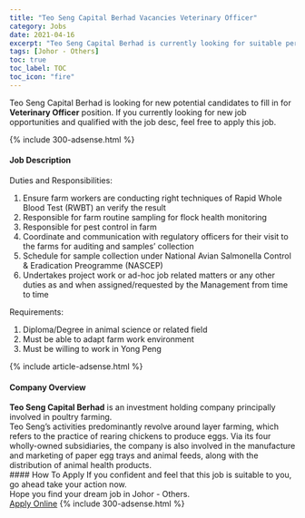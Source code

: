 ```yaml
---
title: "Teo Seng Capital Berhad Vacancies Veterinary Officer" 
category: Jobs 
date: 2021-04-16 
excerpt: "Teo Seng Capital Berhad is currently looking for suitable person to fill in the Veterinary Officer which based in Johor - Others" 
tags: [Johor - Others] 
toc: true 
toc_label: TOC 
toc_icon: "fire" 
--- 
```


<p>Teo Seng Capital Berhad is looking for new potential candidates to fill in for <b>Veterinary Officer</b> position. If you currently looking for new job opportunities and qualified with the job desc, feel free to apply this job.
</p>{% include 300-adsense.html %} 
<div><div><h4>Job Description</h4></div><div><div><span><div><p>Duties and Responsibilities:</p><ol><li>Ensure farm workers are conducting right techniques of Rapid Whole Blood Test (RWBT) an verify the result</li><li>Responsible for farm routine sampling for flock health monitoring</li><li>Responsible for pest control in farm</li><li>Coordinate and communication with regulatory officers for their visit to the farms for auditing and samples&#8217; collection</li><li>Schedule for sample collection under National Avian Salmonella Control &amp; Eradication Preogramme (NASCEP)</li><li>Undertakes project work or ad-hoc job related matters or any other duties as and when assigned/requested by the Management from time to time</li></ol><p>Requirements:</p><ol><li>Diploma/Degree in animal science or related field</li><li>Must be able to adapt farm work environment</li><li>Must be willing to work in Yong Peng</li></ol></div></span></div></div></div> 
{% include article-adsense.html %} 
<div><div><h4>Company Overview</h4></div><div><div><span><div><div>
<div><strong>Teo Seng Capital Berhad</strong> is an investment holding company principally involved in poultry farming.</div>
<div>Teo Seng&#8217;s activities predominantly revolve around layer farming, which refers to the practice of rearing chickens to produce eggs. Via its four wholly-owned subsidiaries, the company is also involved in the manufacture and marketing of paper egg trays and animal feeds, along with the distribution of animal health products.</div>
</div></div></span></div></div></div> 
#### How To Apply 
If you confident and feel that this job is suitable to you, go ahead take your action now. <br/> 
Hope you find your dream job in Johor - Others. <br/> 
<a href="https://www.jobstreet.com.my/en/job/veterinary-officer-4520291?jobId=jobstreet-my-job-4520291&" class="btn btn--info" target="_blank" rel="nofollow noopenner">Apply Online</a> 
{% include 300-adsense.html %} 